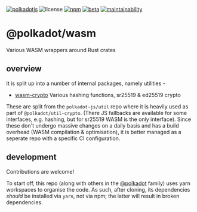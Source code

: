 [![polkadotjs](https://img.shields.io/badge/polkadot-js-orange?style=flat-square)](https://polkadot.js.org)
![license](https://img.shields.io/badge/License-Apache%202.0-blue?logo=apache&style=flat-square)
[![npm](https://img.shields.io/npm/v/@polkadot/wasm-crypto?logo=npm&style=flat-square)](https://www.npmjs.com/package/@polkadot/wasm-crypto)
[![beta](https://img.shields.io/npm/v/@polkadot/wasm-crypto/beta?label=beta&logo=npm&&style=flat-square)](https://www.npmjs.com/package/@polkadot/wasm-crypto)
[![maintainability](https://img.shields.io/codeclimate/maintainability-percentage/polkadot-js/wasm?logo=code-climate&style=flat-square)](https://codeclimate.com/github/polkadot-js/wasm/maintainability)

# @polkadot/wasm

Various WASM wrappers around Rust crates

## overview

It is split up into a number of internal packages, namely utilities -

- [wasm-crypto](packages/wasm-crypto/) Various hashing functions, sr25519 & ed25519 crypto

These are split from the `polkadot-js/util` repo where it is heavily used as part of `@polkadot/util-crypto`. (There JS fallbacks are available for some interfaces, e.g. hashing, but for sr25519 WASM is the only interface). Since these don't undergo massive changes on a daily basis and has a build overhead (WASM compilation & optimisation), it is better managed as a seperate repo with a specific CI configuration.

## development

Contributions are welcome!

To start off, this repo (along with others in the [@polkadot](https://github.com/polkadot-js/) family) uses yarn workspaces to organise the code. As such, after cloning, its dependencies _should_ be installed via `yarn`, not via npm; the latter will result in broken dependencies.
